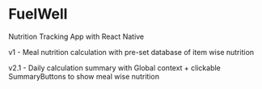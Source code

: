# FuelWell
Nutrition Tracking App with React Native

v1 - Meal nutrition calculation with pre-set database of item wise nutrition


v2.1 - Daily calculation summary with Global context + clickable SummaryButtons to show meal wise nutrition

